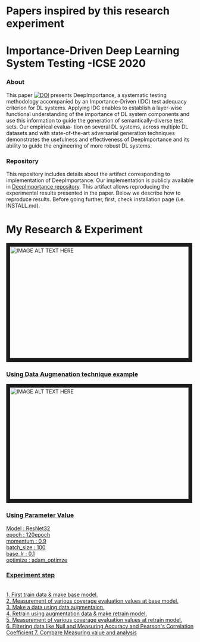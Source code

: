# Papers inspired by this research experiment

# Importance-Driven Deep Learning System Testing -ICSE 2020

### About
This paper [![DOI](https://zenodo.org/badge/DOI/10.5281/zenodo.3628024.svg)](https://doi.org/10.5281/zenodo.3628024)
presents DeepImportance, a systematic testing methodology accompanied by an Importance-Driven (IDC)
test adequacy criterion for DL systems. Applying IDC enables to
establish a layer-wise functional understanding of the importance
of DL system components and use this information to guide the
generation of semantically-diverse test sets. Our empirical evalua-
tion on several DL systems, across multiple DL datasets and with
state-of-the-art adversarial generation techniques demonstrates the
usefulness and effectiveness of DeepImportance and its ability to
guide the engineering of more robust DL systems.

### Repository
This repository includes details about the artifact corresponding to implementation of DeepImportance.
Our implementation is publicly available in
[DeepImportance repository](https://github.com/DeepImportance/deepimportance_code_release).
This artifact allows reproducing the experimental results presented in the paper. Below we
describe how to reproduce results. Before going further, first, check
installation page (i.e. INSTALL.md).


# My Research & Experiment
<a href="https://user-images.githubusercontent.com/48269869/158604449-15bd479e-89f6-4b06-8b61-0232cef89342.JPG" target="_blank">
<img src="https://user-images.githubusercontent.com/48269869/158604449-15bd479e-89f6-4b06-8b61-0232cef89342.JPG" alt="IMAGE ALT TEXT HERE" width="480" height="300" border="10" />

### Using Data Augmenation technique example
<a href="https://user-images.githubusercontent.com/48269869/160962853-71e5f255-fac5-4bc6-8288-3fc0a12b59a0.JPG" target="_blank">
<img src="https://user-images.githubusercontent.com/48269869/160962853-71e5f255-fac5-4bc6-8288-3fc0a12b59a0.JPG" alt="IMAGE ALT TEXT HERE" width="480" height="300" border="10" />

### Using Parameter Value
Model : ResNet32 <br>
epoch : 120epoch <br>
momentum : 0.9 <br>
batch_size : 100 <br>
base_lr : 0.1 <br>
optimize : adam_optimze <br>
  
### Experiment step
<br>
1. First train data & make base model. <br>
2. Measurement of various coverage evaluation values at base model. <br>
3. Make a data using data augmentaion. <br>
4. Retrain using augmentation data & make retrain model. <br>
5. Measurement of various coverage evaluation values at retrain model. <br>
6. Filtering data like Null and Measuring Accuracy and Pearson's Correlation Coefficient
7. Compare Measuring value and analysis <br>
